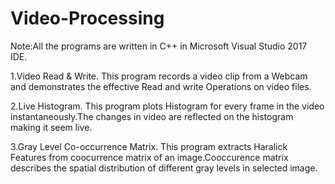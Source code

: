 # Video-Processing
Note:All the programs are written in C++ in Microsoft Visual Studio 2017 IDE.

1.Video Read & Write.
  This program records a video clip from a Webcam and  demonstrates the effective Read and write Operations on video files.
  
2.Live Histogram.
  This program plots Histogram for every frame in the video instantaneously.The changes in video are reflected on the histogram making it   seem live.
  
 3.Gray Level Co-occurrence Matrix.
    This program extracts Haralick Features from coocurrence matrix of an image.Cooccurence matrix describes the spatial distribution of       different gray levels in selected image.
